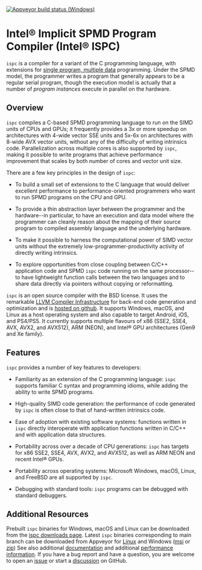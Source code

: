 [![Appveyor build status (Windows)](https://ci.appveyor.com/api/projects/status/xfllw9vkp3lj4l0v/branch/main?svg=true)](https://ci.appveyor.com/project/ispc/ispc/branch/main)

Intel® Implicit SPMD Program Compiler (Intel® ISPC)
===================================================

``ispc`` is a compiler for a variant of the C programming language, with
extensions for
[single program, multiple data](http://en.wikipedia.org/wiki/SPMD)
programming.  Under the SPMD model,
the programmer writes a program that generally appears to be a regular
serial program, though the execution model is actually that a number of
*program instances* execute in parallel on the hardware.

Overview
--------

``ispc`` compiles a C-based SPMD programming language to run on the SIMD
units of CPUs and GPUs; it frequently provides a 3x or more speedup on architectures
with 4-wide vector SSE units and 5x-6x on architectures with 8-wide AVX vector units,
without any of the difficulty of writing intrinsics code.  Parallelization
across multiple cores is also supported by ``ispc``, making it
possible to write programs that achieve performance improvement that scales
by both number of cores and vector unit size.

There are a few key principles in the design of ``ispc``:

  * To build a small set of extensions to the C language that
    would deliver excellent performance to performance-oriented
    programmers who want to run SPMD programs on the CPU and GPU.

  * To provide a thin abstraction layer between the programmer
    and the hardware--in particular, to have an execution and
    data model where the programmer can cleanly reason about the
    mapping of their source program to compiled assembly language
    and the underlying hardware.

  * To make it possible to harness the computational power of SIMD
    vector units without the extremely low-programmer-productivity
    activity of directly writing intrinsics.

  * To explore opportunities from close coupling between C/C++
    application code and SPMD ``ispc`` code running on the
    same processor--to have lightweight function calls between
    the two languages and to share data directly via pointers without
    copying or reformatting.

``ispc`` is an open source compiler with the BSD license.  It uses the
remarkable [LLVM Compiler Infrastructure](http://llvm.org) for back-end
code generation and optimization and is [hosted on
github](http://github.com/ispc/ispc). It supports Windows, macOS, and
Linux as a host operating system and also capable to target Android, iOS,
and PS4/PS5.  It currently supports multiple flavours of x86 (SSE2,
SSE4, AVX, AVX2, and AVX512), ARM (NEON), and Intel® GPU architectures
(Gen9 and Xe family).

Features
--------

``ispc`` provides a number of key features to developers:

  * Familiarity as an extension of the C programming
    language: ``ispc`` supports familiar C syntax and
    programming idioms, while adding the ability to write SPMD
    programs.

  * High-quality SIMD code generation: the performance
    of code generated by ``ispc`` is often close to that of
    hand-written intrinsics code.

  * Ease of adoption with existing software
    systems: functions written in ``ispc`` directly
    interoperate with application functions written in C/C++ and
    with application data structures.
            
  * Portability across over a decade of CPU
    generations: ``ispc`` has targets for x86 SSE2, SSE4, AVX,
    AVX2, and AVX512, as well as ARM NEON and
    recent Intel® GPUs.

  * Portability across operating systems: Microsoft
    Windows, macOS, Linux, and FreeBSD are all supported
    by ``ispc``.

  * Debugging with standard tools: ``ispc``
    programs can be debugged with standard debuggers.

Additional Resources
--------------------

Prebuilt ``ispc`` binaries for Windows, macOS and Linux can be downloaded
from the [ispc downloads page](https://ispc.github.io/downloads.html).
Latest ``ispc`` binaries corresponding to main branch can be downloaded
from Appveyor for [Linux](https://ci.appveyor.com/api/projects/ispc/ispc/artifacts/build%2Fispc-trunk-linux.tar.gz?job=Environment%3A%20APPVEYOR_BUILD_WORKER_IMAGE%3DUbuntu1804%2C%20LLVM_VERSION%3Dlatest) and Windows ([msi](https://ci.appveyor.com/api/projects/ispc/ispc/artifacts/build%2Fispc-trunk-windows.msi?job=Environment%3A%20APPVEYOR_BUILD_WORKER_IMAGE%3DVisual%20Studio%202019%2C%20LLVM_VERSION%3Dlatest) or [zip](https://ci.appveyor.com/api/projects/ispc/ispc/artifacts/build%2Fispc-trunk-windows.zip?job=Environment%3A%20APPVEYOR_BUILD_WORKER_IMAGE%3DVisual%20Studio%202019%2C%20LLVM_VERSION%3Dlatest))
See also additional
[documentation](https://ispc.github.io/documentation.html) and additional
[performance information](https://ispc.github.io/perf.html).
If you have a bug report and have a question, you are welcome to open an [issue](https://github.com/ispc/ispc/issues) or start a [discussion](https://github.com/ispc/ispc/discussions) on GitHub.
